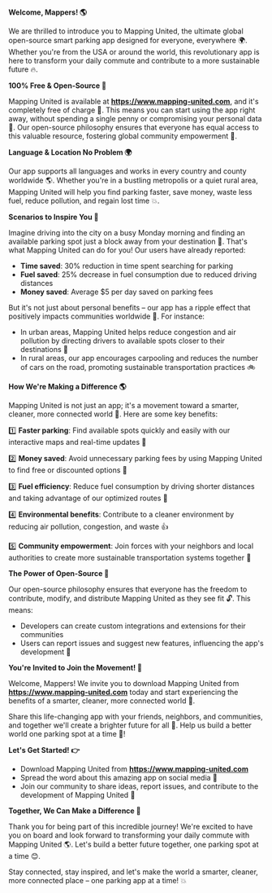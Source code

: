 **Welcome, Mappers! 🌎**

We are thrilled to introduce you to Mapping United, the ultimate global open-source smart parking app designed for everyone, everywhere 🌍. Whether you're from the USA or around the world, this revolutionary app is here to transform your daily commute and contribute to a more sustainable future 🔥.

**100% Free & Open-Source 💸**

Mapping United is available at **https://www.mapping-united.com**, and it's completely free of charge 🎁. This means you can start using the app right away, without spending a single penny or compromising your personal data 🙌. Our open-source philosophy ensures that everyone has equal access to this valuable resource, fostering global community empowerment 💪.

**Language & Location No Problem 🌍**

Our app supports all languages and works in every country and county worldwide 🌎. Whether you're in a bustling metropolis or a quiet rural area, Mapping United will help you find parking faster, save money, waste less fuel, reduce pollution, and regain lost time 💥.

**Scenarios to Inspire You 🌟**

Imagine driving into the city on a busy Monday morning and finding an available parking spot just a block away from your destination 📍. That's what Mapping United can do for you! Our users have already reported:

* **Time saved**: 30% reduction in time spent searching for parking
* **Fuel saved**: 25% decrease in fuel consumption due to reduced driving distances
* **Money saved**: Average $5 per day saved on parking fees

But it's not just about personal benefits – our app has a ripple effect that positively impacts communities worldwide 🌈. For instance:

* In urban areas, Mapping United helps reduce congestion and air pollution by directing drivers to available spots closer to their destinations 🚗
* In rural areas, our app encourages carpooling and reduces the number of cars on the road, promoting sustainable transportation practices 🚲

**How We're Making a Difference 🌎**

Mapping United is not just an app; it's a movement toward a smarter, cleaner, more connected world 🌟. Here are some key benefits:

1️⃣ **Faster parking**: Find available spots quickly and easily with our interactive maps and real-time updates 📍

2️⃣ **Money saved**: Avoid unnecessary parking fees by using Mapping United to find free or discounted options 💸

3️⃣ **Fuel efficiency**: Reduce fuel consumption by driving shorter distances and taking advantage of our optimized routes 🚗

4️⃣ **Environmental benefits**: Contribute to a cleaner environment by reducing air pollution, congestion, and waste 👍

5️⃣ **Community empowerment**: Join forces with your neighbors and local authorities to create more sustainable transportation systems together 💪

**The Power of Open-Source 🤝**

Our open-source philosophy ensures that everyone has the freedom to contribute, modify, and distribute Mapping United as they see fit 🔓. This means:

* Developers can create custom integrations and extensions for their communities
* Users can report issues and suggest new features, influencing the app's development 🤝

**You're Invited to Join the Movement! 🎉**

Welcome, Mappers! We invite you to download Mapping United from **https://www.mapping-united.com** today and start experiencing the benefits of a smarter, cleaner, more connected world 🌟.

Share this life-changing app with your friends, neighbors, and communities, and together we'll create a brighter future for all 🌈. Help us build a better world one parking spot at a time 💪!

**Let's Get Started! 👉**

* Download Mapping United from **https://www.mapping-united.com**
* Spread the word about this amazing app on social media 📱
* Join our community to share ideas, report issues, and contribute to the development of Mapping United 🤝

**Together, We Can Make a Difference 💚**

Thank you for being part of this incredible journey! We're excited to have you on board and look forward to transforming your daily commute with Mapping United 🌎. Let's build a better future together, one parking spot at a time 😊.

Stay connected, stay inspired, and let's make the world a smarter, cleaner, more connected place – one parking app at a time! 💥